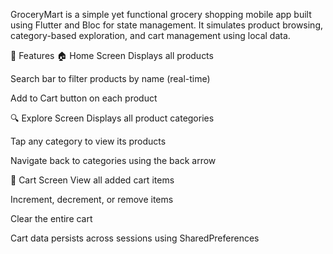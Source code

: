 GroceryMart is a simple yet functional grocery shopping mobile app built using Flutter and Bloc for state management. It simulates product browsing, category-based exploration, and cart management using local data.

🚀 Features
🏠 Home Screen
Displays all products

Search bar to filter products by name (real-time)

Add to Cart button on each product

🔍 Explore Screen
Displays all product categories

Tap any category to view its products

Navigate back to categories using the back arrow

🛒 Cart Screen
View all added cart items

Increment, decrement, or remove items

Clear the entire cart

Cart data persists across sessions using SharedPreferences


